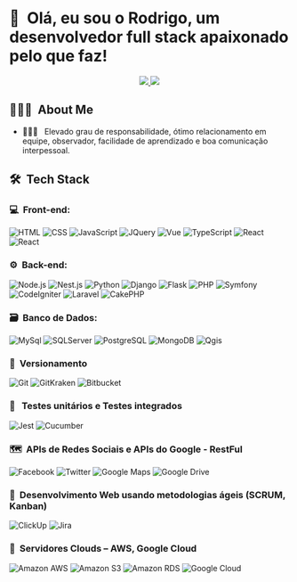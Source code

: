 <h1>👋 &nbsp;Olá, eu sou o Rodrigo, um desenvolvedor full stack apaixonado pelo que faz!</h1>
<p align="center">
  <a href="mailto:rodrigopluz@gmail.com">
    <img src="https://img.shields.io/badge/-rodrigopluz@gmail.com-D14836?style=flat-square&logo=Gmail&logoColor=white"/>
  </a>
  <a href="https://www.linkedin.com/in/rodrigopluz">
    <img src="https://img.shields.io/badge/-Rodrigo%20Pereira-0077B5?style=flat-square&logo=Linkedin&logoColor=white"/>
  </a>  
</p>

<h2> 👨🏻‍💻 &nbsp;About Me </h2>

- 👨🏻‍💻 &nbsp; Elevado grau de responsabilidade, ótimo relacionamento em equipe, observador, facilidade de aprendizado e boa comunicação interpessoal.

<h2> 🛠 &nbsp;Tech Stack</h2>

<h3>💻 &nbsp;Front-end:</h3>

![HTML](https://img.shields.io/badge/-HTML-333?style=flat&logo=HTML5)
![CSS](https://img.shields.io/badge/-CSS-333?style=flat&logo=CSS3&logoColor=1572B6)
![JavaScript](https://img.shields.io/badge/-JavaScript-333?style=flat&logo=javascript)
![JQuery](https://img.shields.io/badge/-JQuery-333?style=flat&logo=jquery)
![Vue](https://img.shields.io/badge/-Vue-333?style=flat&logo=vue.js)
![TypeScript](https://img.shields.io/badge/-TypeScript-333?style=flat&logo=typescript&logoColor=2D79C7)
![React](https://img.shields.io/badge/-React-333?style=flat&logo=react)
![React](https://img.shields.io/badge/-React%20Native-333?style=flat&logo=react)

<h3>⚙️ &nbsp;Back-end:</h3>

![Node.js](https://img.shields.io/badge/-Node.js-333?style=flat&logo=node.js)
![Nest.js](https://img.shields.io/badge/-Nest.js-333?style=flat&logo=nestjs&logoColor=E0234E)
![Python](https://img.shields.io/badge/-Python-333?style=flat&logo=python)
![Django](https://img.shields.io/badge/-Django-333?style=flat&logo=django&logoColor=092E20)
![Flask](https://img.shields.io/badge/-Flask-333?style=flat&logo=flask&logoColor=000)
![PHP](https://img.shields.io/badge/-PHP-333?style=flat&logo=php)
![Symfony](https://img.shields.io/badge/-Symfony-333?style=flat&logo=symfony)
![CodeIgniter](https://img.shields.io/badge/-CodeIgniter-333?style=flat&logo=codeigniter)
![Laravel](https://img.shields.io/badge/-Laravel-333?style=flat&logo=laravel)
![CakePHP](https://img.shields.io/badge/-CakePHP-333?style=flat&logo=cakephp)

<h3>🗃️ &nbsp;Banco de Dados:</h3>

![MySql](https://img.shields.io/badge/-MySql-333?style=flat&logo=mysql&logoColor=4479A1)
![SQLServer](https://img.shields.io/badge/-SQL%20Server-333?style=flat&logo=microsoftsqlserver&logoColor=CC2927)
![PostgreSQL](https://img.shields.io/badge/-PostgreSQL-333?style=flat&logo=postgresql&logoColor=4169E1)
![MongoDB](https://img.shields.io/badge/-MongoDB-333?style=flat&logo=mongodb)
![Qgis](https://img.shields.io/badge/-Qgis-333?style=flat&logo=qgis)

<h3>🔁 &nbsp;Versionamento</h3>

![Git](https://img.shields.io/badge/-Git-333?style=flat&logo=git)
![GitKraken](https://img.shields.io/badge/-GitKraken-333?style=flat&logo=gitkraken)
![Bitbucket](https://img.shields.io/badge/-Bitbucket-333?style=flat&logo=bitbucket&logoColor=2D79C7)

<h3>🔂 &nbsp; Testes unitários e Testes integrados</h3>

![Jest](https://img.shields.io/badge/-Jest-333?style=flat&logo=jest&logoColor=E535AB)
![Cucumber](https://img.shields.io/badge/-Cucumber-333?style=flat&logo=cucumber)

<h3>🗺 &nbsp;APIs de Redes Sociais e APIs do Google - RestFul</h3>

![Facebook](https://img.shields.io/badge/-Facebook-333?style=flat&logo=facebook)
![Twitter](https://img.shields.io/badge/-Twitter-333?style=flat&logo=twitter)
![Google Maps](https://img.shields.io/badge/-Google%20Maps-333?style=flat&logo=googlemaps)
![Google Drive](https://img.shields.io/badge/-Google%20Drive-333?style=flat&logo=googledrive)


<h3>🧮 &nbsp;Desenvolvimento Web usando metodologias ágeis (SCRUM, Kanban)</h3>

![ClickUp](https://img.shields.io/badge/-ClickUp-333?style=flat&logo=clickup)
![Jira](https://img.shields.io/badge/-Jira-333?style=flat&logo=jira&logoColor=2D79C7)

<h3>🧮 &nbsp;Servidores Clouds – AWS, Google Cloud</h3>

![Amazon AWS](https://img.shields.io/badge/-Amazon%20AWS-333?style=flat&logo=amazonaws&logoColor=2D79C7)
![Amazon S3](https://img.shields.io/badge/-Amazon%20S3-333?style=flat&logo=amazons3)
![Amazon RDS](https://img.shields.io/badge/-Amazon%20RDS-333?style=flat&logo=amazonrds)
![Google Cloud](https://img.shields.io/badge/-Google%20Cloud-333?style=flat&logo=googlecloud)

<!--
**rodrigopluz/rodrigopluz** is a ✨ _special_ ✨ repository because its `README.md` (this file) appears on your GitHub profile.

Here are some ideas to get you started:

- 🔭 I’m currently working on ...
- 🌱 I’m currently learning ...
- 👯 I’m looking to collaborate on ...
- 🤔 I’m looking for help with ...
- 💬 Ask me about ...
- 📫 How to reach me: ...
- 😄 Pronouns: ...
- ⚡ Fun fact: ...
-->
